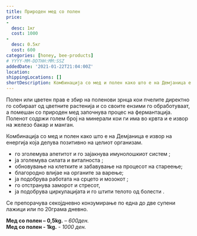 ```yaml
---
title: Природен мед со полен
price:
-
  desc: 1кг
  cost: 1000
-
  desc: 0.5кг
  cost: 600
categories: [honey, bee-products]
# YYYY-MM-DDTHH:MM:SSZ
addedDate: '2021-01-22T21:04:00Z'
location:
shippingLocations: []
shortDescription: Комбинација со мед и полен како што е на Демјаница е извор на енергија која делува позитивно на целиот организам.
---
```


Полен или цветeн прав е збир на поленови зрнца кои пчелите директно го собираат од цветните растенија и со своите ензими го обработуваат, а помешан со природен мед започнува процес на фермантација. Поленот содржи голем број на минерали кои ги има во крвта и е извор на железо бакар и манган.

Комбинација со мед и полен како што е на Демјаница е извор на енергија која делува позитивно на целиот организам.

- го зголемува апетитот и го зајакнува имунолошкиот систем ;
- ја зголемува силата и виталноста ;
- обновување на клетките и забавување на процесот на стареење; 
- благородно влијае на органите за варење;
- ја подобрува работата на срцето и мозокот ;
- го отстранува заморот и стресот, 
- ја подобрува циркулацијата и го штити телото од болести . 

Се препорачува секојдневно конзумирање по една до две супени лажици или по 20грама дневно.

**Мед со полен – 0,5kg.** – *600ден.*
</br>
**Мед со полен  - 1kg.** - *1000 ден.*

